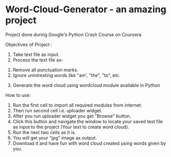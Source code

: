 # Word-Cloud-Generator - an amazing project
Project done during Google's Python Crash Course on Coursera

Objectives of Project : 
1. Take text file as input. 
2. Process the text file as-
  1) Remove all punctuation marks. 
  2) Ignore unintresting words like "am', "the", "to", etc.
3. Generate the word cloud using wordcloud module available in Python


How to use:
1. Run the first cell to import all required modules from internet. 
2. Then run second cell i.e. uploader widget. 
3. After you run uploader widget you get "Browse" button. 
4. Click this button and navigate the window to locate your saved text file as input to the project (Your text to create word cloud).
5. Run the next two cells as it is. 
6. You will get your "jpg" image as output. 
7. Download it and have fun with word cloud created using words given by you.

